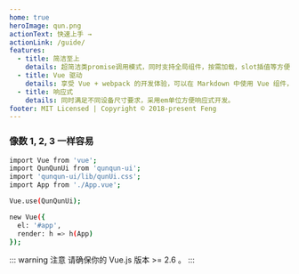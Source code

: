 ```yaml
---
home: true
heroImage: qun.png
actionText: 快速上手 →
actionLink: /guide/
features:
  - title: 简洁至上
    details: 超简洁类promise调用模式，同时支持全局组件，按需加载，slot插值等方便易上手，。
  - title: Vue 驱动
    details: 享受 Vue + webpack 的开发体验，可以在 Markdown 中使用 Vue 组件，又可以自定义主题。
  - title: 响应式
    details: 同时满足不同设备尺寸要求，采用em单位方便响应式开发。
footer: MIT Licensed | Copyright © 2018-present Feng
---
```


### 像数 1, 2, 3 一样容易

```bash
import Vue from 'vue';
import QunQunUi from 'qunqun-ui';
import 'qunqun-ui/lib/qunUi.css';
import App from './App.vue';

Vue.use(QunQunUi);

new Vue({
  el: '#app',
  render: h => h(App)
});
```

::: warning 注意
请确保你的 Vue.js 版本 >= 2.6 。
:::
